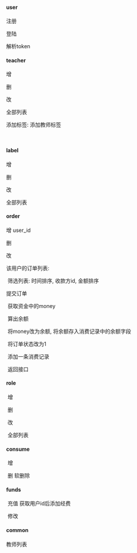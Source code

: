 #### user 

注册

登陆

解析token



#### teacher

增

删

改

全部列表

添加标签: 添加教师标签

​	





#### label

增

删

改

全部列表



#### order

增 user_id

删

改

该用户的订单列表:

​	筛选列表: 时间排序, 收款方id, 金额排序

提交订单

​	获取资金中的money

​	算出余额

​	将money改为余额, 将余额存入消费记录中的余额字段

​	将订单状态改为1

​	添加一条消费记录

​	返回接口



#### role

​	增

​	删

​	改

​	全部列表



#### consume

​	增

​	删 软删除



#### funds

​	充值 获取用户id后添加经费

​	修改 





#### common

教师列表
